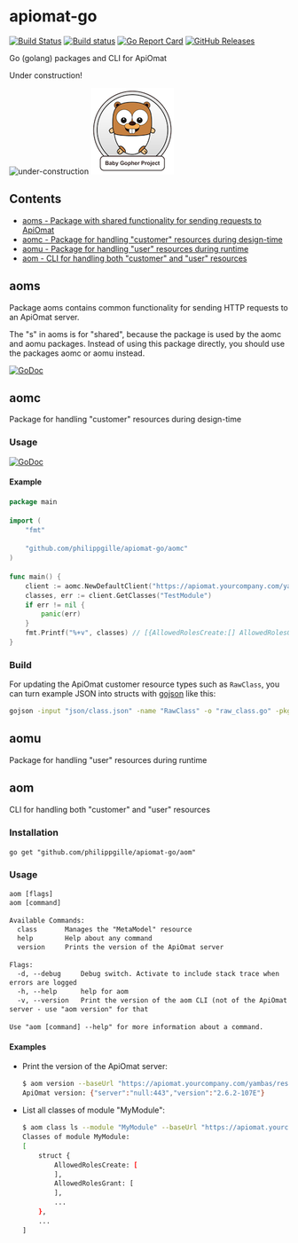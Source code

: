 # apiomat-go

[![Build Status](https://travis-ci.org/philippgille/apiomat-go.svg?branch=master)](https://travis-ci.org/philippgille/apiomat-go) [![Build status](https://ci.appveyor.com/api/projects/status/s8rxuaww5jrmfe21/branch/master?svg=true)](https://ci.appveyor.com/project/philippgille/apiomat-go/branch/master) [![Go Report Card](https://goreportcard.com/badge/github.com/philippgille/apiomat-go)](https://goreportcard.com/report/github.com/philippgille/apiomat-go) [![GitHub Releases](https://img.shields.io/github/release/philippgille/apiomat-go.svg)](https://github.com/philippgille/apiomat-go/releases)

Go (golang) packages and CLI for ApiOmat

Under construction!

<img src="https://octodex.github.com/images/constructocat2.jpg" alt="under-construction" width="150"/> [![baby-gopher](https://raw.githubusercontent.com/drnic/babygopher-site/gh-pages/images/babygopher-badge.png)](http://www.babygopher.org)

## Contents

- [aoms - Package with shared functionality for sending requests to ApiOmat](#aoms)
- [aomc - Package for handling "customer" resources during design-time](#aomc)
- [aomu - Package for handling "user" resources during runtime](#aomu)
- [aom - CLI for handling both "customer" and "user" resources](#aom)

## aoms

Package aoms contains common functionality for sending HTTP requests to an ApiOmat server.

The "s" in aoms is for "shared", because the package is used by the aomc and aomu packages.
Instead of using this package directly, you should use the packages aomc or aomu instead.

[![GoDoc](https://godoc.org/github.com/philippgille/apiomat-go/aoms?status.svg)](https://godoc.org/github.com/philippgille/apiomat-go/aoms)

## aomc

Package for handling "customer" resources during design-time

### Usage

[![GoDoc](https://godoc.org/github.com/philippgille/apiomat-go/aomc?status.svg)](https://godoc.org/github.com/philippgille/apiomat-go/aomc)

#### Example

```go
package main

import (
    "fmt"

    "github.com/philippgille/apiomat-go/aomc"
)

func main() {
    client := aomc.NewDefaultClient("https://apiomat.yourcompany.com/yambas/rest", "john", "secret", "")
    classes, err := client.GetClasses("TestModule")
    if err != nil {
        panic(err)
    }
    fmt.Printf("%+v", classes) // [{AllowedRolesCreate:[] AllowedRolesGrant:[] ...} {...}]
}
```

### Build

For updating the ApiOmat customer resource types such as `RawClass`, you can turn example JSON into structs with [gojson](https://github.com/ChimeraCoder/gojson) like this:

```bash
gojson -input "json/class.json" -name "RawClass" -o "raw_class.go" -pkg "aomc"
```

## aomu

Package for handling "user" resources during runtime

## aom

CLI for handling both "customer" and "user" resources

### Installation

`go get "github.com/philippgille/apiomat-go/aom"`

### Usage

```
aom [flags]
aom [command]

Available Commands:
  class       Manages the "MetaModel" resource
  help        Help about any command
  version     Prints the version of the ApiOmat server

Flags:
  -d, --debug     Debug switch. Activate to include stack trace when errors are logged
  -h, --help      help for aom
  -v, --version   Print the version of the aom CLI (not of the ApiOmat server - use "aom version" for that

Use "aom [command] --help" for more information about a command.
```

#### Examples

- Print the version of the ApiOmat server:
    ```bash
    $ aom version --baseUrl "https://apiomat.yourcompany.com/yambas/rest"
    ApiOmat version: {"server":"null:443","version":"2.6.2-107E"}
    ```
- List all classes of module "MyModule":
    ```bash
    $ aom class ls --module "MyModule" --baseUrl "https://apiomat.yourcompany.com/yambas/rest" --username "john" --password "secret"
    Classes of module MyModule:
    [
        struct {
            AllowedRolesCreate: [
            ],
            AllowedRolesGrant: [
            ],
            ...
        },
        ...
    ]
    ```
